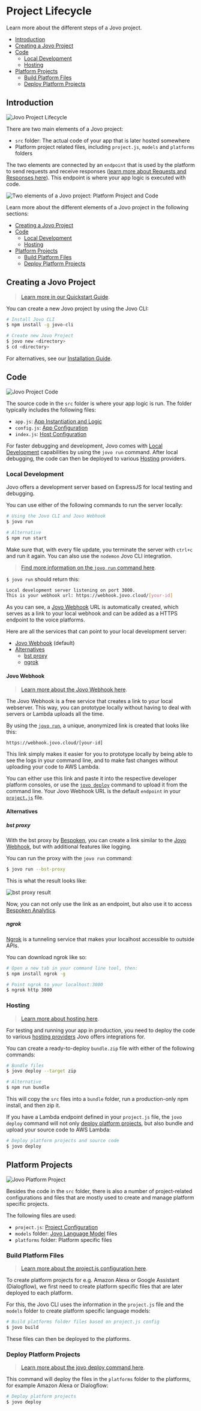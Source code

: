 # Project Lifecycle

Learn more about the different steps of a Jovo project.

* [Introduction](#introduction)
* [Creating a Jovo Project](#creating-a-jovo-project)
* [Code](#code)
   * [Local Development](#local-development)
   * [Hosting](#hosting)
* [Platform Projects](#platform-projects)
   * [Build Platform Files](#build-platform-files)
   * [Deploy Platform Projects](#deploy-platform-projects)

## Introduction

![Jovo Project Lifecycle](../img/project-lifecycle.png)

There are two main elements of a Jovo project:
* `src` folder: The actual code of your app that is later hosted somewhere
* Platform project related files, including `project.js`, `models` and `platforms` folders

The two elements are connected by an `endpoint` that is used by the platform to send requests and receive responses ([learn more about Requests and Responses here](../basic-concepts/requests-responses './requests-responses')). This endpoint is where your app logic is executed with code.

![Two elements of a Jovo project: Platform Project and Code](../img/project-lifecycle-elements.png)

Learn more about the different elements of a Jovo project in the following sections:

* [Creating a Jovo Project](#creating-a-jovo-project)
* [Code](#code)
   * [Local Development](#local-development)
   * [Hosting](#hosting)
* [Platform Projects](#platform-projects)
   * [Build Platform Files](#build-platform-files)
   * [Deploy Platform Projects](#deploy-platform-projects)


## Creating a Jovo Project

> [Learn more in our Quickstart Guide](../getting-started './quickstart').

You can create a new Jovo project by using the Jovo CLI:

```sh
# Install Jovo CLI
$ npm install -g jovo-cli

# Create new Jovo Project
$ jovo new <directory>
$ cd <directory>
```

For alternatives, see our [Installation Guide](../getting-started/installation './installation').


## Code

![Jovo Project Code](../img/project-lifecycle-code.png)

The source code in the `src` folder is where your app logic is run. The folder typically includes the following files:

* `app.js`: [App Instantiation and Logic](../configuration/app-js.md './app-js')
* `config.js`: [App Configuration](../configuration/config-js.md './config-js')
* `index.js`: [Host Configuration](../configuration/hosting './hosting')

For faster debugging and development, Jovo comes with [Local Development](#local-development) capabilities by using the `jovo run` command. After local debugging, the code can then be deployed to various [Hosting](#hosting) providers.


### Local Development

Jovo offers a development server based on ExpressJS for local testing and debugging.

You can use either of the following commands to run the server locally:

```sh
# Using the Jovo CLI and Jovo Webhook
$ jovo run

# Alternative
$ npm run start
```

Make sure that, with every file update, you terminate the server with `ctrl+c` and run it again. You can also use the `nodemon` Jovo CLI integration. 

> [Find more information on the `jovo run` command here](../workflows/cli/run.md './cli/run').

`$ jovo run` should return this:

```sh
Local development server listening on port 3000.
This is your webhook url: https://webhook.jovo.cloud/[your-id]
```

As you can see, a [Jovo Webhook](#jovo-webhook) URL is automatically created, which serves as a link to your local webhook and can be added as a HTTPS endpoint to the voice platforms.

Here are all the services that can point to your local development server:
* [Jovo Webhook](#jovo-webhook) (default)
* [Alternatives](#alternatives)
   * [bst proxy](#bst-proxy)
   * [ngrok](#ngrok)


#### Jovo Webhook

> [Learn more about the Jovo Webhook here](./jovo-webhook.md './jovo-webhook').

The Jovo Webhook is a free service that creates a link to your local webserver. This way, you can prototype locally without having to deal with servers or Lambda uploads all the time.

By using the [`jovo run`](../workflows/cli/run './cli/run'), a unique, anonymized link is created that looks like this:

```sh
https://webhook.jovo.cloud/[your-id]
```

This link simply makes it easier for you to prototype locally by being able to see the logs in your command line, and to make fast changes without uploading your code to AWS Lambda.

You can either use this link and paste it into the respective developer platform consoles, or use the [`jovo deploy`](../workflows/cli/deploy '../cli/deploy') command to upload it from the command line. Your Jovo Webhook URL is the default `endpoint` in your [`project.js`](../configuration/project-js.md './project-js') file.


#### Alternatives

##### bst proxy

With the bst proxy by [Bespoken](https://bespoken.io/), you can create a link similar to the [Jovo Webhook](#jovo-webhook), but with additional features like logging.

You can run the proxy with the `jovo run` command:

```sh
$ jovo run --bst-proxy
```
This is what the result looks like:

![bst proxy result](https://www.jovo.tech/blog/wp-content/uploads/2017/10/terminal-bst-proxy-1.jpg)

Now, you can not only use the link as an endpoint, but also use it to access [Bespoken Analytics](../integrations/analytics/bespoken.md './analytics/bespoken').

##### ngrok

[Ngrok](https://ngrok.com/) is a tunneling service that makes your localhost accessible to outside APIs.

You can download ngrok like so:

```sh
# Open a new tab in your command line tool, then:
$ npm install ngrok -g

# Point ngrok to your localhost:3000
$ ngrok http 3000
```


### Hosting

> [Learn more about hosting here](../configuration/hosting './hosting').

For testing and running your app in production, you need to deploy the code to various [hosting providers](../configuration/hosting './hosting') Jovo offers integrations for.

You can create a ready-to-deploy `bundle.zip` file with either of the following commands:

```sh
# Bundle files
$ jovo deploy --target zip

# Alternative
$ npm run bundle
```

This will copy the `src` files into a `bundle` folder, run a production-only npm install, and then zip it.

If you have a Lambda endpoint defined in your `project.js` file, the `jovo deploy` command will not only [deploy platform projects](#deploy-platform-projects), but also bundle and upload your source code to AWS Lambda:

```sh
# Deploy platform projects and source code
$ jovo deploy
```


## Platform Projects

![Jovo Platform Project](../img/project-lifecycle-platform.png)

Besides the code in the `src` folder, there is also a number of project-related configurations and files that are mostly used to create and manage platform specific projects.

The following files are used:
* `project.js`: [Project Configuration](../configuration/project-js.md './project-js')
* `models` folder: [Jovo Language Model](../basic-concepts/model './model') files
* `platforms` folder: Platform specific files

### Build Platform Files

> [Learn more about the project.js configuration here](../configuration/project-js.md './project-js').

To create platform projects for e.g. Amazon Alexa or Google Assistant (Dialogflow), we first need to create platform specific files that are later deployed to each platform.

For this, the Jovo CLI uses the information in the `project.js` file and the `models` folder to create platform specific language models:

```sh
# Build platforms folder files based on project.js config
$ jovo build
```

These files can then be deployed to the platforms.

### Deploy Platform Projects

> [Learn more about the jovo deploy command here](./cli/deploy './cli/deploy').

This command will deploy the files in the `platforms` folder to the platforms, for example Amazon Alexa or Dialogflow:

```sh
# Deploy platform projects
$ jovo deploy
```






<!--[metadata]: {"description": "Learn more about the different steps of a Jovo project.", "route": "project-lifecycle"}-->
